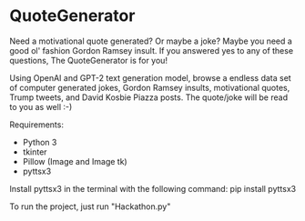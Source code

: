 # QuoteGenerator
Need a motivational quote generated? Or maybe a joke? Maybe you need a good ol' fashion Gordon Ramsey insult. If you answered yes to any of these questions, The QuoteGenerator is for you! 

Using OpenAI and GPT-2 text generation model, browse a endless data set of computer generated jokes, Gordon Ramsey insults, motivational quotes, Trump tweets, and David Kosbie Piazza posts. The quote/joke will be read to you as well :-)

Requirements:
  -  Python 3
  -  tkinter
  -  Pillow (Image and Image tk)
  -  pyttsx3
  
Install pyttsx3 in the terminal with the following command:
pip install pyttsx3

To run the project, just run "Hackathon.py"
